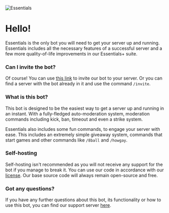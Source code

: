 ![Essentials](/essentials/src/images/ESSENTIALS.png)

# Hello!

Essentials is the only bot you will need to get your server up and running. Essentials includes all the necessary features of a successful server and a few more quality-of-life improvements in our Essentials+ suite.

### Can I invite the bot?

Of course! You can use [this link](BRUH.COM) to invite our bot to your server. Or you can find a server with the bot already in it and use the command `/invite`.

### What is this bot?

This bot is designed to be the easiest way to get a server up and running in an instant. With a fully-fledged auto-moderation system, moderation commands including kick, ban, timeout and even a strike system.

Essentials also includes some fun commands, to engage your server with ease. This includes an extremely simple giveaway system, commands that start games and other commands like `/8ball` and `/howgay`.

### Self-hosting

Self-hosting isn't recommended as you will not receive any support for the bot if you manage to break it. You can use our code in accordance with our [license](https://github.com/essentials-bot/essentials/blob/main/LICENSE). Our base source code will always remain open-source and free.

### Got any questions?

If you have any further questions about this bot, its functionality or how to use this bot, you can find our support server [here](https://discord.gg/cQk2msf9pQ).
